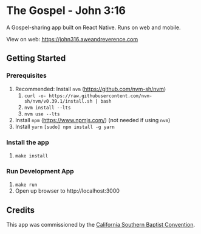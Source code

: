 # The Gospel - John 3:16

A Gospel-sharing app built on React Native. Runs on web and mobile.

View on web: <https://john316.aweandreverence.com>

## Getting Started

### Prerequisites

1. Recommended: Install `nvm` (https://github.com/nvm-sh/nvm)
   1. `curl -o- https://raw.githubusercontent.com/nvm-sh/nvm/v0.39.1/install.sh | bash`
   1. `nvm install --lts`
   1. `nvm use --lts`
1. Install `npm` (https://www.npmjs.com/) (not needed if using `nvm`)
1. Install `yarn`
    `[sudo] npm install -g yarn`

### Install the app

1. `make install`

### Run Development App

1. `make run`
1. Open up browser to http://localhost:3000


## Credits

This app was commissioned by the [California Southern Baptist Convention](https://www.csbc.com).
